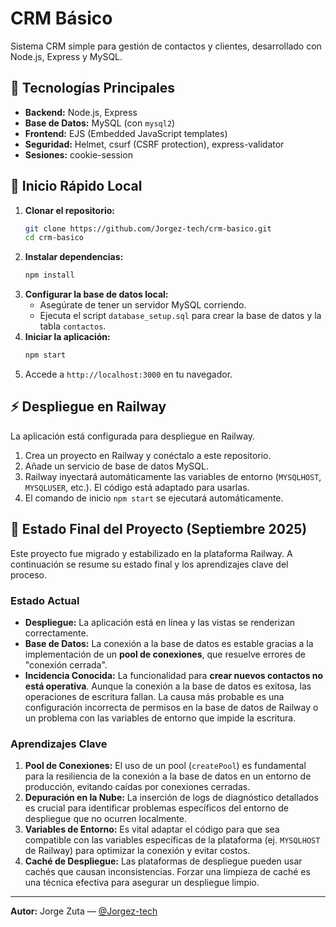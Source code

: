 # CRM Básico

Sistema CRM simple para gestión de contactos y clientes, desarrollado con Node.js, Express y MySQL.

## 🚀 Tecnologías Principales
- **Backend:** Node.js, Express
- **Base de Datos:** MySQL (con `mysql2`)
- **Frontend:** EJS (Embedded JavaScript templates)
- **Seguridad:** Helmet, csurf (CSRF protection), express-validator
- **Sesiones:** cookie-session

## 🏁 Inicio Rápido Local
1.  **Clonar el repositorio:**
    ```bash
    git clone https://github.com/Jorgez-tech/crm-basico.git
    cd crm-basico
    ```
2.  **Instalar dependencias:**
    ```bash
    npm install
    ```
3.  **Configurar la base de datos local:**
    - Asegúrate de tener un servidor MySQL corriendo.
    - Ejecuta el script `database_setup.sql` para crear la base de datos y la tabla `contactos`.
4.  **Iniciar la aplicación:**
    ```bash
    npm start
    ```
5.  Accede a `http://localhost:3000` en tu navegador.

## ⚡ Despliegue en Railway
La aplicación está configurada para despliegue en Railway.
1.  Crea un proyecto en Railway y conéctalo a este repositorio.
2.  Añade un servicio de base de datos MySQL.
3.  Railway inyectará automáticamente las variables de entorno (`MYSQLHOST`, `MYSQLUSER`, etc.). El código está adaptado para usarlas.
4.  El comando de inicio `npm start` se ejecutará automáticamente.

## 📝 Estado Final del Proyecto (Septiembre 2025)

Este proyecto fue migrado y estabilizado en la plataforma Railway. A continuación se resume su estado final y los aprendizajes clave del proceso.

### Estado Actual
-   **Despliegue:** La aplicación está en línea y las vistas se renderizan correctamente.
-   **Base de Datos:** La conexión a la base de datos es estable gracias a la implementación de un **pool de conexiones**, que resuelve errores de "conexión cerrada".
-   **Incidencia Conocida:** La funcionalidad para **crear nuevos contactos no está operativa**. Aunque la conexión a la base de datos es exitosa, las operaciones de escritura fallan. La causa más probable es una configuración incorrecta de permisos en la base de datos de Railway o un problema con las variables de entorno que impide la escritura.

### Aprendizajes Clave
1.  **Pool de Conexiones:** El uso de un pool (`createPool`) es fundamental para la resiliencia de la conexión a la base de datos en un entorno de producción, evitando caídas por conexiones cerradas.
2.  **Depuración en la Nube:** La inserción de logs de diagnóstico detallados es crucial para identificar problemas específicos del entorno de despliegue que no ocurren localmente.
3.  **Variables de Entorno:** Es vital adaptar el código para que sea compatible con las variables específicas de la plataforma (ej. `MYSQLHOST` de Railway) para optimizar la conexión y evitar costos.
4.  **Caché de Despliegue:** Las plataformas de despliegue pueden usar cachés que causan inconsistencias. Forzar una limpieza de caché es una técnica efectiva para asegurar un despliegue limpio.

---
**Autor:** Jorge Zuta — [@Jorgez-tech](https://github.com/Jorgez-tech)
